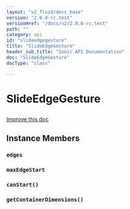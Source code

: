 ```yaml
---
layout: "v2_fluid/docs_base"
version: "2.0.0-rc.test"
versionHref: "/docs/v2/2.0.0-rc.test"
path: ""
category: api
id: "slideedgegesture"
title: "SlideEdgeGesture"
header_sub_title: "Ionic API Documentation"
doc: "SlideEdgeGesture"
docType: "class"

---
```










<h1 class="api-title">
<a class="anchor" name="slide-edge-gesture" href="#slide-edge-gesture"></a>

SlideEdgeGesture





</h1>

<a class="improve-v2-docs" href="http://github.com/driftyco/ionic/edit/master//src/gestures/slide-edge-gesture.ts#L2">
Improve this doc
</a>










<!-- @usage tag -->


<!-- @property tags -->



<!-- instance methods on the class -->

<h2><a class="anchor" name="instance-members" href="#instance-members"></a>Instance Members</h2>

<div id="edges"></div>

<h3>
<a class="anchor" name="edges" href="#edges"></a>
<code>edges</code>
  

</h3>












<div id="maxEdgeStart"></div>

<h3>
<a class="anchor" name="maxEdgeStart" href="#maxEdgeStart"></a>
<code>maxEdgeStart</code>
  

</h3>












<div id="canStart"></div>

<h3>
<a class="anchor" name="canStart" href="#canStart"></a>
<code>canStart()</code>
  

</h3>












<div id="getContainerDimensions"></div>

<h3>
<a class="anchor" name="getContainerDimensions" href="#getContainerDimensions"></a>
<code>getContainerDimensions()</code>
  

</h3>















<!-- related link --><!-- end content block -->


<!-- end body block -->

